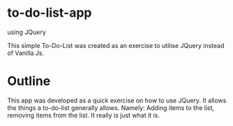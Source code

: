 # to-do-list-app
using JQuery

This simple To-Do-List was created as an exercise to utilise JQuery instead of Vanilla Js.


# Outline
This app was developed as a quick exercise on how to use JQuery. It allows the things a to-do-list generally allows.
Namely: Adding items to the list, removing items from the list. 
It really is just what it is.
